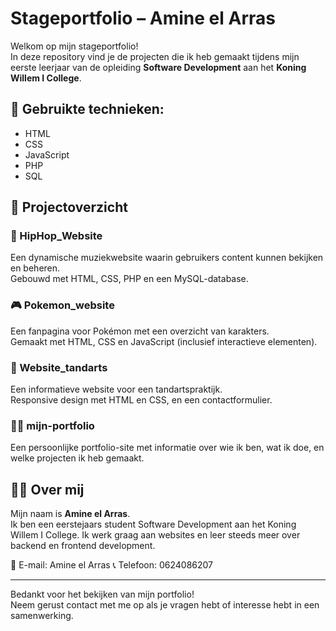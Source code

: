 # Stageportfolio – Amine el Arras

Welkom op mijn stageportfolio!  
In deze repository vind je de projecten die ik heb gemaakt tijdens mijn eerste leerjaar van de opleiding **Software Development** aan het **Koning Willem I College**.

## 🧰 Gebruikte technieken:
- HTML
- CSS
- JavaScript
- PHP
- SQL

## 📁 Projectoverzicht

### 🎵 HipHop_Website
Een dynamische muziekwebsite waarin gebruikers content kunnen bekijken en beheren.  
Gebouwd met HTML, CSS, PHP en een MySQL-database.

### 🎮 Pokemon_website
Een fanpagina voor Pokémon met een overzicht van karakters.  
Gemaakt met HTML, CSS en JavaScript (inclusief interactieve elementen).

### 🦷 Website_tandarts
Een informatieve website voor een tandartspraktijk.  
Responsive design met HTML en CSS, en een contactformulier.

### 🙋‍♂️ mijn-portfolio
Een persoonlijke portfolio-site met informatie over wie ik ben, wat ik doe, en welke projecten ik heb gemaakt.

## 👨‍💻 Over mij

Mijn naam is **Amine el Arras**.  
Ik ben een eerstejaars student Software Development aan het Koning Willem I College. Ik werk graag aan websites en leer steeds meer over backend en frontend development.

📧 E-mail: Amine el Arras
📞 Telefoon: 0624086207  

---

Bedankt voor het bekijken van mijn portfolio!  
Neem gerust contact met me op als je vragen hebt of interesse hebt in een samenwerking.
